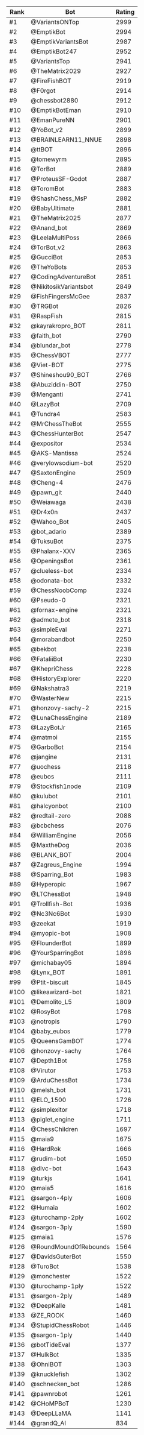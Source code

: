 Rank|Bot|Rating
---|---|---
#1|@VariantsONTop|2999
#2|@EmptikBot|2994
#3|@EmptikVariantsBot|2987
#4|@EmptikBot247|2952
#5|@VariantsTop|2941
#6|@TheMatrix2029|2927
#7|@FireFishBOT|2919
#8|@F0rgot|2914
#9|@chessbot2880|2912
#10|@EmptikBotEman|2910
#11|@EmanPureNN|2901
#12|@YoBot_v2|2899
#13|@BRAINLEARN11_NNUE|2898
#14|@ttBOT|2896
#15|@tomewyrm|2895
#16|@TorBot|2889
#17|@ProteusSF-Godot|2887
#18|@ToromBot|2883
#19|@ShashChess_MsP|2882
#20|@BabyUltimate|2881
#21|@TheMatrix2025|2877
#22|@Anand_bot|2869
#23|@LeelaMultiPoss|2866
#24|@TorBot_v2|2863
#25|@GucciBot|2853
#26|@TheYoBots|2853
#27|@CodingAdventureBot|2851
#28|@NikitosikVariantsbot|2849
#29|@FishFingersMcGee|2837
#30|@TRGBot|2826
#31|@RaspFish|2815
#32|@kayrakropro_BOT|2811
#33|@faith_bot|2790
#34|@blundar_bot|2778
#35|@ChessVBOT|2777
#36|@Viet-BOT|2775
#37|@Shineshou90_BOT|2766
#38|@Abuziddin-BOT|2750
#39|@Menganti|2741
#40|@LazyBot|2709
#41|@Tundra4|2583
#42|@MrChessTheBot|2555
#43|@ChessHunterBot|2547
#44|@expositor|2534
#45|@AKS-Mantissa|2524
#46|@verylowsodium-bot|2520
#47|@SaxtonEngine|2509
#48|@Cheng-4|2476
#49|@pawn_git|2440
#50|@Weiawaga|2438
#51|@Dr4x0n|2437
#52|@Wahoo_Bot|2405
#53|@bot_adario|2389
#54|@TuksuBot|2375
#55|@Phalanx-XXV|2365
#56|@OpeningsBot|2361
#57|@clueless-bot|2334
#58|@odonata-bot|2332
#59|@ChessNoobComp|2324
#60|@Pseudo-0|2321
#61|@fornax-engine|2321
#62|@admete_bot|2318
#63|@simpleEval|2271
#64|@morabandbot|2250
#65|@bekbot|2238
#66|@FataliiBot|2230
#67|@KhepriChess|2228
#68|@HistoryExplorer|2220
#69|@Nakshatra3|2219
#70|@WasterNew|2215
#71|@honzovy-sachy-2|2215
#72|@LunaChessEngine|2189
#73|@LazyBotJr|2165
#74|@matmoi|2155
#75|@GarboBot|2154
#76|@jangine|2131
#77|@uochess|2118
#78|@eubos|2111
#79|@Stockfish1node|2109
#80|@kulubot|2101
#81|@halcyonbot|2100
#82|@redtail-zero|2088
#83|@bcbchess|2076
#84|@WilliamEngine|2056
#85|@MaxtheDog|2036
#86|@BLANK_BOT|2004
#87|@Zagreus_Engine|1994
#88|@Sparring_Bot|1983
#89|@Hyperopic|1967
#90|@LTChessBot|1948
#91|@Trollfish-Bot|1936
#92|@Nc3Nc6Bot|1930
#93|@zeekat|1919
#94|@myopic-bot|1908
#95|@FlounderBot|1899
#96|@YourSparringBot|1896
#97|@michabay05|1894
#98|@Lynx_BOT|1891
#99|@Ptit-biscuit|1845
#100|@likeawizard-bot|1821
#101|@Demolito_L5|1809
#102|@RosyBot|1798
#103|@notropis|1790
#104|@baby_eubos|1779
#105|@QueensGamBOT|1774
#106|@honzovy-sachy|1764
#107|@Depth1Bot|1758
#108|@Virutor|1753
#109|@ArduChessBot|1734
#110|@melsh_bot|1731
#111|@ELO_1500|1726
#112|@simplexitor|1718
#113|@piglet_engine|1711
#114|@ChessChildren|1697
#115|@maia9|1675
#116|@HardRok|1666
#117|@rudim-bot|1650
#118|@dlvc-bot|1643
#119|@turkjs|1641
#120|@maia5|1616
#121|@sargon-4ply|1606
#122|@Humaia|1602
#123|@turochamp-2ply|1602
#124|@sargon-3ply|1590
#125|@maia1|1576
#126|@RoundMoundOfRebounds|1564
#127|@DavidsGuterBot|1550
#128|@TuroBot|1538
#129|@monchester|1522
#130|@turochamp-1ply|1522
#131|@sargon-2ply|1489
#132|@DeepKalle|1481
#133|@ZE_ROOK|1460
#134|@StupidChessRobot|1446
#135|@sargon-1ply|1440
#136|@botTideEval|1377
#137|@HulkBot|1335
#138|@OhniBOT|1303
#139|@knucklefish|1302
#140|@schnecken_bot|1286
#141|@pawnrobot|1261
#142|@CHoMPBoT|1230
#143|@DeepLLaMA|1141
#144|@grandQ_AI|834
